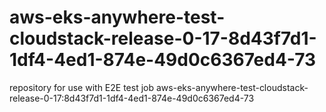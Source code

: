 # aws-eks-anywhere-test-cloudstack-release-0-17-8d43f7d1-1df4-4ed1-874e-49d0c6367ed4-73
repository for use with E2E test job aws-eks-anywhere-test-cloudstack-release-0-17:8d43f7d1-1df4-4ed1-874e-49d0c6367ed4-73
